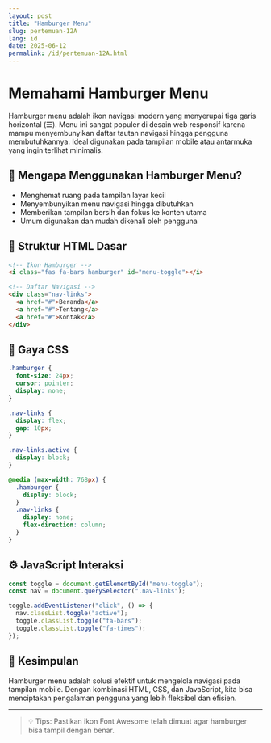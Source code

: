 ```yaml
---
layout: post
title: "Hamburger Menu"
slug: pertemuan-12A
lang: id
date: 2025-06-12
permalink: /id/pertemuan-12A.html
---
```


# Memahami Hamburger Menu

Hamburger menu adalah ikon navigasi modern yang menyerupai tiga garis horizontal (☰). Menu ini sangat populer di desain web responsif karena mampu menyembunyikan daftar tautan navigasi hingga pengguna membutuhkannya. Ideal digunakan pada tampilan mobile atau antarmuka yang ingin terlihat minimalis.

## 📌 Mengapa Menggunakan Hamburger Menu?

- Menghemat ruang pada tampilan layar kecil
- Menyembunyikan menu navigasi hingga dibutuhkan
- Memberikan tampilan bersih dan fokus ke konten utama
- Umum digunakan dan mudah dikenali oleh pengguna

## 🧱 Struktur HTML Dasar

```html
<!-- Ikon Hamburger -->
<i class="fas fa-bars hamburger" id="menu-toggle"></i>

<!-- Daftar Navigasi -->
<div class="nav-links">
  <a href="#">Beranda</a>
  <a href="#">Tentang</a>
  <a href="#">Kontak</a>
</div>
```

## 🎨 Gaya CSS

```css
.hamburger {
  font-size: 24px;
  cursor: pointer;
  display: none;
}

.nav-links {
  display: flex;
  gap: 10px;
}

.nav-links.active {
  display: block;
}

@media (max-width: 768px) {
  .hamburger {
    display: block;
  }
  .nav-links {
    display: none;
    flex-direction: column;
  }
}
```

## ⚙️ JavaScript Interaksi

```javascript
const toggle = document.getElementById("menu-toggle");
const nav = document.querySelector(".nav-links");

toggle.addEventListener("click", () => {
  nav.classList.toggle("active");
  toggle.classList.toggle("fa-bars");
  toggle.classList.toggle("fa-times");
});
```

## 🧠 Kesimpulan

Hamburger menu adalah solusi efektif untuk mengelola navigasi pada tampilan mobile. Dengan kombinasi HTML, CSS, dan JavaScript, kita bisa menciptakan pengalaman pengguna yang lebih fleksibel dan efisien.

---

> 💡 Tips: Pastikan ikon Font Awesome telah dimuat agar hamburger bisa tampil dengan benar.